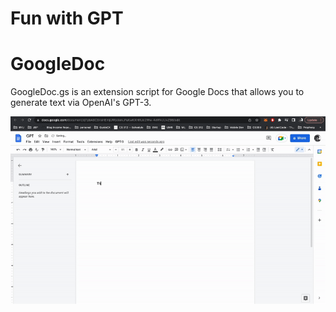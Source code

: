 # Fun with GPT

# GoogleDoc

GoogleDoc.gs is an extension script for Google Docs that allows you to generate text via OpenAI's GPT-3.

![GoogleDoc Example](/GoogleDoc/googleDocExample.gif)
